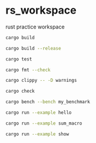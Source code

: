 # rs_workspace
rust practice workspace

```bash
cargo build
```

```bash
cargo build --release
```

```bash
cargo test
```

```bash
cargo fmt --check
```

```bash
cargo clippy -- -D warnings
```

```bash
cargo check
```

```bash
cargo bench --bench my_benchmark
```

```bash
cargo run --example hello
```

```bash
cargo run --example sum_macro
```

```bash
cargo run --example show
```
